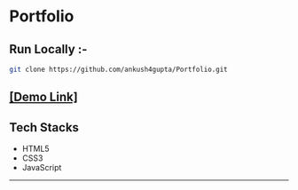 # Portfolio


## Run Locally :-
```bash
git clone https://github.com/ankush4gupta/Portfolio.git
```




## [[Demo Link]](https://ankushgupta.netlify.app/)
<!-- ![Techi-zone](/home_page_template/images/header.png) -->

<!-- ![Techi-zone](/home_page_template/images/footer.png) -->

## Tech Stacks
- HTML5
- CSS3
- JavaScript
 <hr>




